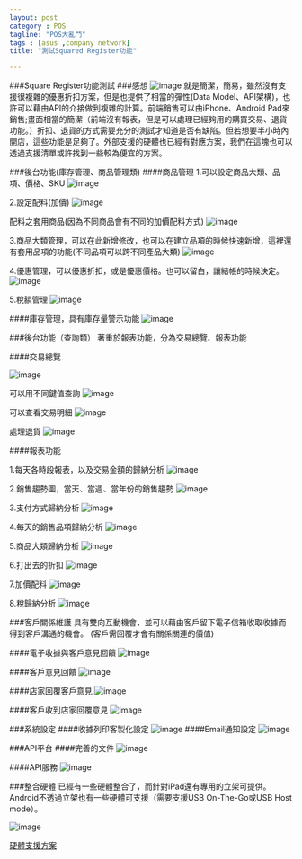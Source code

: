 ```yaml
---
layout: post
category : POS 
tagline: "POS大亂鬥"
tags : [asus ,company network]
title: "測試Squared Register功能"

---
```


###Square Register功能測試
###感想
![image](https://farm8.staticflickr.com/7512/15866583075_6da871e1e2_o.png)
就是簡潔，簡易，雖然沒有支援很複雜的優惠折扣方案，但是也提供了相當的彈性(Data Model、API架構)，也許可以藉由API的介接做到複雜的計算。前端銷售可以由iPhone、Android Pad來銷售;畫面相當的簡潔（前端沒有報表，但是可以處理已經夠用的購買交易、退貨功能。）折扣、退貨的方式需要充分的測試才知道是否有缺陷。但若想要半小時內開店，這些功能是足夠了。外部支援的硬體也已經有對應方案，我們在這塊也可以透過支援清單或許找到一些較為便宜的方案。


###後台功能(庫存管理、商品管理類)
####商品管理
1.可以設定商品大類、品項、價格、SKU
![image](https://farm9.staticflickr.com/8632/15680425889_0fa4183ff9_o.png)

2.設定配料(加價)
![image](https://farm8.staticflickr.com/7524/15866451715_ef4449becc_o.png)

配料之套用商品(因為不同商品會有不同的加價配料方式)
![image](https://farm8.staticflickr.com/7527/15678938368_a1d9ff00a7_o.png)

3.商品大類管理，可以在此新增修改，也可以在建立品項的時候快速新增，這裡還有套用品項的功能(不同品項可以跨不同產品大類)
![image](https://farm9.staticflickr.com/8631/15866467425_da643e8bf1_o.png)

4.優惠管理，可以優惠折扣，或是優惠價格。也可以留白，讓結帳的時候決定。
![image](https://farm8.staticflickr.com/7524/15680468579_90b870131a_o.png)

5.稅額管理
![image](https://farm9.staticflickr.com/8622/15679159430_1fcfb385b3_o.png)

####庫存管理，具有庫存量警示功能
![image](https://farm8.staticflickr.com/7526/15679098260_42a49b510e_o.png)

###後台功能（查詢類）
著重於報表功能，分為交易總覽、報表功能

####交易總覽

![image](https://farm9.staticflickr.com/8679/15840392866_c57d507896_o.png)

可以用不同鍵值查詢
![image](https://farm8.staticflickr.com/7465/15243955824_96f7ca8322_o.png)

可以查看交易明細
![image](https://farm8.staticflickr.com/7518/15246567863_b3be5990ee_o.png)

處理退貨
![image](https://farm8.staticflickr.com/7496/15840842836_9dcaef8623_o.png)

####報表功能

1.每天各時段報表，以及交易金額的歸納分析
![image](https://farm8.staticflickr.com/7478/15680579447_563cf771ef_o.png)  

2.銷售趨勢圖，當天、當週、當年份的銷售趨勢
![image](https://farm8.staticflickr.com/7476/15680359309_52e4008f13_o.png)

3.支付方式歸納分析
![image](https://farm9.staticflickr.com/8683/15864419721_f55a1ab84c_o.png)

4.每天的銷售品項歸納分析
![image](https://farm8.staticflickr.com/7549/15865743692_ef2737c27b_o.png)

5.商品大類歸納分析
![image](https://farm9.staticflickr.com/8591/15680648167_e0c4755373_o.png)

6.打出去的折扣
![image](https://farm9.staticflickr.com/8633/15246837673_b002a89151_o.png)

7.加價配料
![image](https://farm9.staticflickr.com/8627/15678901928_bf3d421e21_o.png)

8.稅歸納分析
![image](https://farm8.staticflickr.com/7537/15679084920_ba35b59707_o.png)


###客戶關係維護
具有雙向互動機會，並可以藉由客戶留下電子信箱收取收據而得到客戶溝通的機會。
(客戶需回覆才會有關係關連的價值)

####電子收據與客戶意見回饋
![image](https://farm9.staticflickr.com/8561/15680076199_cae3f1826d_o.png)

####客戶意見回饋
![image](https://farm8.staticflickr.com/7477/15680311277_82f0d41e39_o.png)

####店家回覆客戶意見
![image](https://farm8.staticflickr.com/7549/15680329187_4fc0e66b6f_o.png)

####客戶收到店家回覆意見
![image](https://farm9.staticflickr.com/8676/15680176269_828d4b8702_o.png)

###系統設定
####收據列印客製化設定
![image](https://farm9.staticflickr.com/8656/15679118308_b9b3a80cfa_o.png)
####Email通知設定
![image](https://farm8.staticflickr.com/7530/15866650645_e701455917_o.png)

###API平台
####完善的文件
![image](https://farm8.staticflickr.com/7510/15840702766_8b6eaa9975_o.png)

####API服務
![image](https://farm8.staticflickr.com/7534/15680764577_7cc7336cc8_o.png)


###整合硬體
已經有一些硬體整合了，而針對iPad還有專用的立架可提供。Android不透過立架也有一些硬體可支援（需要支援USB On-The-Go或USB Host mode）。

![image](https://farm8.staticflickr.com/7514/15679165828_e75998d3a0_o.png)

[硬體支援方案](https://squareup.com/help/us/en/article/5084-supported-hardware)